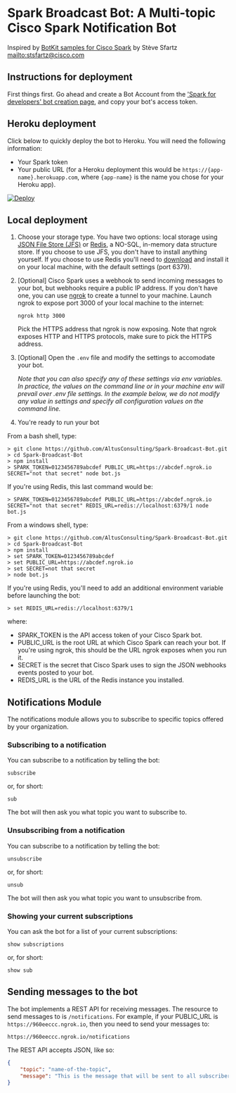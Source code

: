 # Spark Broadcast Bot: A Multi-topic Cisco Spark Notification Bot 

Inspired by [BotKit samples for Cisco Spark](https://github.com/CiscoDevNet/botkit-ciscospark-samples) by Stève Sfartz <mailto:stsfartz@cisco.com>

## Instructions for deployment

First things first. Go ahead and create a Bot Account from the ['Spark for developers' bot creation page](https://developer.ciscospark.com/add-bot.html), and copy your bot's access token.

## Heroku deployment

Click below to quickly deploy the bot to Heroku. You will need the following information:
* Your Spark token
* Your public URL (for a Heroku deployment this would be `https://{app-name}.herokuapp.com`, where `{app-name}` is the name you chose for your Heroku app).

[![Deploy](https://www.herokucdn.com/deploy/button.svg)](https://heroku.com/deploy)

## Local deployment

1. Choose your storage type. You have two options: local storage using [JSON File Store (JFS)](https://www.npmjs.com/package/jfs) or [Redis](https://redis.io/), a NO-SQL, in-memory data structure store. If you choose to use JFS, you don't have to install anything yourself. If you choose to use Redis you'll need to [download](https://redis.io/download) and install it on your local machine, with the default settings (port 6379).

1. [Optional] Cisco Spark uses a webhook to send incoming messages to your bot, but webhooks require a public IP address. If you don't have one, you can use [ngrok](https://ngrok.com) to create a tunnel to your machine. Launch ngrok to expose port 3000 of your local machine to the internet:

    ```shell
    ngrok http 3000
    ```

    Pick the HTTPS address that ngrok is now exposing. Note that ngrok exposes HTTP and HTTPS protocols, make sure to pick the HTTPS address.

1. [Optional] Open the `.env` file and modify the settings to accomodate your bot.

    _Note that you can also specify any of these settings via env variables. In practice, the values on the command line or in your machine env will prevail over .env file settings. In the example below, we do not modify any value in settings and specify all configuration values on the command line._

1. You're ready to run your bot

From a bash shell, type:

```shell
> git clone https://github.com/AltusConsulting/Spark-Broadcast-Bot.git
> cd Spark-Broadcast-Bot
> npm install
> SPARK_TOKEN=0123456789abcdef PUBLIC_URL=https://abcdef.ngrok.io SECRET="not that secret" node bot.js
```

If you're using Redis, this last command would be:

```shell
> SPARK_TOKEN=0123456789abcdef PUBLIC_URL=https://abcdef.ngrok.io SECRET="not that secret" REDIS_URL=redis://localhost:6379/1 node bot.js
```

From a windows shell, type:

```shell
> git clone https://github.com/AltusConsulting/Spark-Broadcast-Bot.git
> cd Spark-Broadcast-Bot
> npm install
> set SPARK_TOKEN=0123456789abcdef
> set PUBLIC_URL=https://abcdef.ngrok.io
> set SECRET=not that secret
> node bot.js
```

If you're using Redis, you'll need to add an additional environment variable before launching the bot:

```shell
> set REDIS_URL=redis://localhost:6379/1
```

where:

- SPARK_TOKEN is the API access token of your Cisco Spark bot.
- PUBLIC_URL is the root URL at which Cisco Spark can reach your bot. If you're using ngrok, this should be the URL ngrok exposes when you run it. 
- SECRET is the secret that Cisco Spark uses to sign the JSON webhooks events posted to your bot.
- REDIS_URL is the URL of the Redis instance you installed.


## Notifications Module

The notifications module allows you to subscribe to specific topics offered by your organization.

### Subscribing to a notification

You can subscribe to a notification by telling the bot:

```
subscribe
```
or, for short:
```
sub
```
The bot will then ask you what topic you want to subscribe to. 

### Unsubscribing from a notification

You can subscribe to a notification by telling the bot:

```
unsubscribe
```
or, for short:
```
unsub
```

The bot will then ask you what topic you want to unsubscribe from. 

### Showing your current subscriptions

You can ask the bot for a list of your current subscriptions:

```
show subscriptions
```
or, for short:
```
show sub
```

## Sending messages to the bot 

The bot implements a REST API for receiving messages. The resource to send messages to is `/notifications`. For example, if your PUBLIC_URL is `https://960eeccc.ngrok.io`, then you need to send your messages to:
```
https://960eeccc.ngrok.io/notifications
```

The REST API accepts JSON, like so:

```json
{
	"topic": "name-of-the-topic",
	"message": "This is the message that will be sent to all subscribers of this specific topic."
}
```
